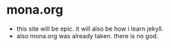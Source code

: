 # mona.org

* this site will be epic. it will also be how i learn jekyll.
* also mona.org was already taken. there is no god.
